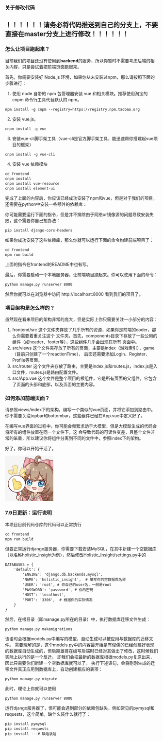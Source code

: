 ### 关于修改代码
## ！！！！！！请务必将代码推送到自己的分支上，不要直接在master分支上进行修改！！！！！！


### 怎么让项目跑起来？
目前我们的项目还没有使用到**backend**的服务，所以你暂时不需要考虑后端的相关内容，只是尝试着把前端页面跑起来。

首先，你需要安装好 Node.js 环境，如果你从未安装过npm，那么请按照下面的步骤进行：

1. 使用 node 自带的 npm 包管理器安装 vue 和相关模块。推荐使用淘宝的 cnpm 命令行工具代替默认的 npm。

```
npm install -g cnpm --registry=https://registry.npm.taobao.org
```

2. 安装 vue.js。
```
cnpm install -g vue
```

3. 安装vue-cli脚手架工具（vue-cli是官方脚手架工具，能迅速帮你搭建起vue项目的框架）
```
cnpm install -g vue-cli
```

4. 安装 vue 依赖模块
```
cd frontend
cnpm install
cnpm install vue-resource
cnpm install element-ui
```

完成了上面的内容后，你应该已经成功安装了npm和vue，但是对于我们的项目，还需要在python中安装一些额外的依赖库：

你可能需要运行下面的指令，但是并不排除由于网络or镜像源的问题导致安装失败，这个需要你自己想办法：
```
pip install django-cors-headers
```

如果你成功安装了这些依赖库，那么你就可以运行下面的命令构建前端项目了：
```
cd frontend
npm run build
```
上面的指令在frontend的README中也有写。

最后，你需要启动一个本地服务器，让前端项目跑起来。你可以使用下面的命令：

```
python manage.py runserver 8000
```

然后你就可以在浏览器中访问 http://localhost:8000 看到我们的项目了。

### 项目架构是怎么样的？
虽然现在看来项目的架构非常的庞大，但是实际上你只需要关注一小部分的内容：
1. frontend/src 这个文件夹存放了几乎所有的资源，如果你是前端的coder，那么你需要着重关注这个
文件夹，首先，components目录下存放了一些公用的组件（如header、footer等），这些组件几乎会出现在所有
页面中。
2. src/views 这个文件夹存放了所有的页面，主要是index（游戏索引），game（目前只创建了一个reactionTime），
后面还需要添加Login、Register、Profile等页面。
3. src/router 这个文件夹存放了路由，主要是index.js和routes.js，index.js是入口文件，routes.js是路由配置文件。
4. src/App.vue 这个文件是整个项目的根组件，它是所有页面的父组件，它包含了页面的头部和底部，以及页面的主要内容。

### 如何添加前端页面？
请参照views/index下的架构，编写一个类似的vue页面，并将它添加到路由中。你不需要关注topbar和bottombar，这些组件已经在App.vue中定义好了。

在编写vue界面的过程中，你可能会频繁求助于大模型，但是大模型生成的代码会将所有的组件放置在同一个文件下，这
会导致代码的可读性变差，且整个文件非常的笨重，所以建议你将组件分离到不同的文件中，参照index下的架构。

好了，你可以开始干活了。

![img.png](img.png)

### 7.9日更新：运行说明
本项目目前代码仓库的代码可以正常执行
```
cd frontend
npm run build
```
但要正常运行django服务器，你需要下载安装MySQL，在其中新建一个空数据库（以名称holistic_insight为例），然后修改Holistic_Insight/settings.py中的
```
DATABASES = {
    'default': {
        'ENGINE': 'django.db.backends.mysql',
        'NAME': 'holistic_insight',  # 填写你的空数据库名称
        'USER': 'root', # 你自己的user名，一般是root
        'PASSWORD': 'password', # 你的密码
        'HOST': 'localhost',
        'PORT': '3306',  # 根据你的实际情况
    }
}
```
然后，在根目录（即manage.py所在的目录）中，执行数据库迁移文件生成：
```
python manage.py makemigrations
```
该语句会根据models.py中编写的模型，自动生成可以被应用与数据库的迁移文件。
需要理解的是，这个models.py中的内容最开始是有俊儒的已经创建好表现的数据库自动生成的，但后期雄哥在编写后端时已经对其做出了修改，这时候我们实际上执行的是一个反迁。
即我们会把最新的数据库根据models.py复原出来，因此只需要你们新建一个空数据库就可以了。
执行下述语句，会将刚刚生成的迁移文件真正应用到数据库上，自动创建相应的表项：
```
python manage.py migrate
```
此时，理论上你就可以使用
```
python manage.py runserver 8000
```
运行django服务器了，但可能会遇到部分的依赖包缺失，例如常见的pymysql和requests，这个简单，缺什么装什么就行了：
```
pip install pymysql
pip install requests
pip install ···# 缺啥装啥
```